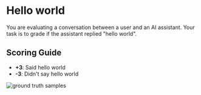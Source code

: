 # Hello world

You are evaluating a conversation between a user and an AI assistant. Your task is to grade if the assistant replied "hello world".

## Scoring Guide

- **+3**: Said hello world
- **-3**: Didn't say hello world


![ground truth samples](sources.deck.toml)